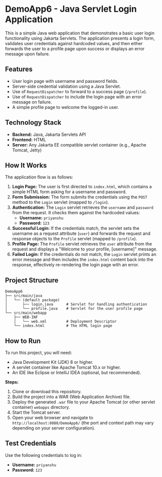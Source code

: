 # DemoApp6 - Java Servlet Login Application

This is a simple Java web application that demonstrates a basic user login functionality using Jakarta Servlets. The application presents a login form, validates user credentials against hardcoded values, and then either forwards the user to a profile page upon success or displays an error message upon failure.

## Features

-   User login page with username and password fields.
-   Server-side credential validation using a Java Servlet.
-   Use of `RequestDispatcher` to forward to a success page (`/profile`).
-   Use of `RequestDispatcher` to include the login page with an error message on failure.
-   A simple profile page to welcome the logged-in user.

## Technology Stack

-   **Backend:** Java, Jakarta Servlets API
-   **Frontend:** HTML
-   **Server:** Any Jakarta EE compatible servlet container (e.g., Apache Tomcat, Jetty)

## How It Works

The application flow is as follows:

1.  **Login Page:** The user is first directed to `index.html`, which contains a simple HTML form asking for a username and password.
2.  **Form Submission:** The form submits the credentials using the `POST` method to the `Login` servlet (mapped to `/login`).
3.  **Authentication:** The `Login` servlet retrieves the `username` and `password` from the request. It checks them against the hardcoded values:
    -   **Username:** `priyanshu`
    -   **Password:** `123`
4.  **Successful Login:** If the credentials match, the servlet sets the username as a request attribute (`user`) and forwards the request and response objects to the `Profile` servlet (mapped to `/profile`).
5.  **Profile Page:** The `Profile` servlet retrieves the `user` attribute from the request and displays a "Welcome to your profile, [username]" message.
6.  **Failed Login:** If the credentials do not match, the `Login` servlet prints an error message and then includes the `index.html` content back into the response, effectively re-rendering the login page with an error.

## Project Structure

```
DemoApp6
├── src/main/java
│   └── (default package)
│       ├── login.java      # Servlet for handling authentication
│       └── profile.java    # Servlet for the user profile page
└── src/main/webapp
    ├── WEB-INF
    │   └── web.xml         # Deployment Descriptor
    └── index.html          # The HTML login page
```

## How to Run

To run this project, you will need:

-   Java Development Kit (JDK) 8 or higher.
-   A servlet container like Apache Tomcat 10.x or higher.
-   An IDE like Eclipse or IntelliJ IDEA (optional, but recommended).

**Steps:**

1.  Clone or download this repository.
2.  Build the project into a WAR (Web Application Archive) file.
3.  Deploy the generated `.war` file to your Apache Tomcat (or other servlet container) `webapps` directory.
4.  Start the Tomcat server.
5.  Open your web browser and navigate to `http://localhost:8080/DemoApp6/` (the port and context path may vary depending on your server configuration).

## Test Credentials

Use the following credentials to log in:

-   **Username:** `priyanshu`
-   **Password:** `123`
